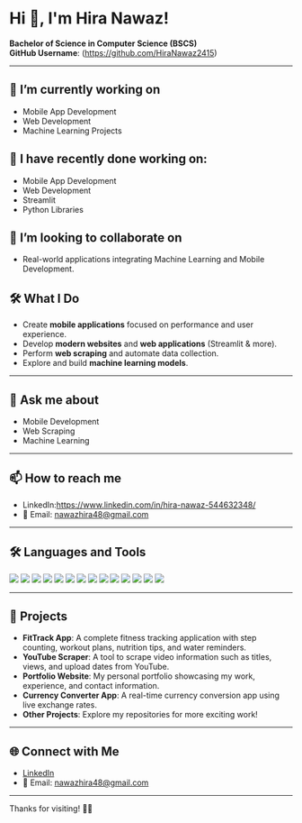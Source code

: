 # Hi 👋, I'm Hira Nawaz!

**Bachelor of Science in Computer Science (BSCS)**  
**GitHub Username**: (https://github.com/HiraNawaz2415) <!-- (Update this link with your real GitHub username) -->

---

## 🔭 I’m currently working on
- Mobile App Development
- Web Development
- Machine Learning Projects

## 🔭 I have recently done working on:
- Mobile App Development
- Web Development
- Streamlit
- Python Libraries

## 🤝 I’m looking to collaborate on
- Real-world applications integrating Machine Learning and Mobile Development.

## 🛠️ What I Do
- Create **mobile applications** focused on performance and user experience.
- Develop **modern websites** and **web applications** (Streamlit & more).
- Perform **web scraping** and automate data collection.
- Explore and build **machine learning models**.

---

## 💬 Ask me about
- Mobile Development
- Web Scraping
- Machine Learning

---

## 📫 How to reach me
- LinkedIn:https://www.linkedin.com/in/hira-nawaz-544632348/
- 📧 Email: nawazhira48@gmail.com

---

## 🛠️ Languages and Tools

<p>
  <img src="https://img.shields.io/badge/Java-007396?style=flat-square&logo=java&logoColor=white" />
  <img src="https://img.shields.io/badge/C-00599C?style=flat-square&logo=c&logoColor=white" />
  <img src="https://img.shields.io/badge/C++-00599C?style=flat-square&logo=cplusplus&logoColor=white" />
  <img src="https://img.shields.io/badge/Python-3776AB?style=flat-square&logo=python&logoColor=white" />
  <img src="https://img.shields.io/badge/JavaScript-F7DF1E?style=flat-square&logo=javascript&logoColor=black" />
  <img src="https://img.shields.io/badge/HTML5-E34F26?style=flat-square&logo=html5&logoColor=white" />
  <img src="https://img.shields.io/badge/CSS3-1572B6?style=flat-square&logo=css3&logoColor=white" />
  <img src="https://img.shields.io/badge/Android%20Studio-3DDC84?style=flat-square&logo=androidstudio&logoColor=white" />
  <img src="https://img.shields.io/badge/React.js-61DAFB?style=flat-square&logo=react&logoColor=black" />
  <img src="https://img.shields.io/badge/Firebase-FFCA28?style=flat-square&logo=firebase&logoColor=black" />
  <img src="https://img.shields.io/badge/SQLite-003B57?style=flat-square&logo=sqlite&logoColor=white" />
  <img src="https://img.shields.io/badge/MySQL-4479A1?style=flat-square&logo=mysql&logoColor=white" />
  <img src="https://img.shields.io/badge/Git-F05032?style=flat-square&logo=git&logoColor=white" />
  <img src="https://img.shields.io/badge/GitHub-181717?style=flat-square&logo=github&logoColor=white" />
</p>

---

## 📂 Projects

- **FitTrack App**: A complete fitness tracking application with step counting, workout plans, nutrition tips, and water reminders.
- **YouTube Scraper**: A tool to scrape video information such as titles, views, and upload dates from YouTube.
- **Portfolio Website**: My personal portfolio showcasing my work, experience, and contact information.
- **Currency Converter App**: A real-time currency conversion app using live exchange rates.
- **Other Projects**: Explore my repositories for more exciting work!

---

## 🌐 Connect with Me

- [LinkedIn](https://www.linkedin.com/in/your-linkedin-id)
- 📧 Email: nawazhira48@gmail.com

---

Thanks for visiting! 🚀✨
